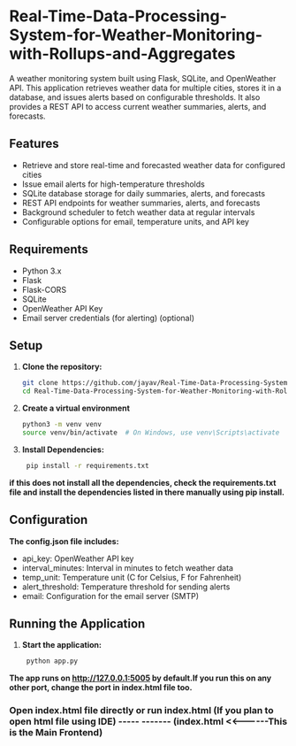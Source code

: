 # Real-Time-Data-Processing-System-for-Weather-Monitoring-with-Rollups-and-Aggregates
A weather monitoring system built using Flask, SQLite, and OpenWeather API. This application retrieves weather data for multiple cities, stores it in a database, and issues alerts based on configurable thresholds. It also provides a REST API to access current weather summaries, alerts, and forecasts.

## Features
- Retrieve and store real-time and forecasted weather data for configured cities
- Issue email alerts for high-temperature thresholds
- SQLite database storage for daily summaries, alerts, and forecasts
- REST API endpoints for weather summaries, alerts, and forecasts
- Background scheduler to fetch weather data at regular intervals
- Configurable options for email, temperature units, and API key

## Requirements
- Python 3.x
- Flask
- Flask-CORS
- SQLite
- OpenWeather API Key
- Email server credentials (for alerting)   (optional)

## Setup

1. **Clone the repository:**
     ```bash
     git clone https://github.com/jayav/Real-Time-Data-Processing-System-for-Weather-Monitoring-with-Rollups-and-Aggregates.git
     cd Real-Time-Data-Processing-System-for-Weather-Monitoring-with-Rollups-and-Aggregates
2. **Create a virtual environment**
   ```bash
   python3 -m venv venv
   source venv/bin/activate  # On Windows, use venv\Scripts\activate
3. **Install Dependencies:**
    ```bash
     pip install -r requirements.txt
**if this does not install all the dependencies, check the requirements.txt file and install the dependencies listed in there manually using pip install.**
## Configuration
 **The config.json file includes:**
   - api_key: OpenWeather API key
   - interval_minutes: Interval in minutes to fetch weather data
   - temp_unit: Temperature unit (C for Celsius, F for Fahrenheit)
   - alert_threshold: Temperature threshold for sending alerts
   - email: Configuration for the email server (SMTP)
## Running the Application
1. **Start the application:**
    ```bash
     python app.py
**The app runs on http://127.0.0.1:5005 by default.If you run this on any other port, change the port in index.html file too.**
### Open index.html file directly or run index.html (If you plan to open html file using IDE)  -----   -------   (index.html <<------This is the Main Frontend) ###


   
           






    
    



